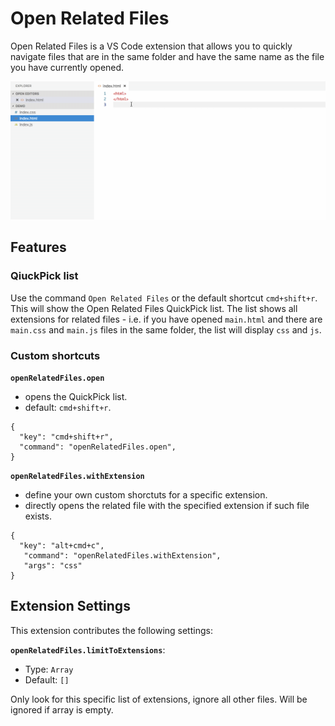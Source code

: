# Open Related Files

Open Related Files is a VS Code extension that allows you to quickly navigate files that are in the same folder and have the same name as the file you have currently opened.

![VS Code Open Related Files](https://raw.githubusercontent.com/GeorgeSG/vscode-open-related-files/master/images/vscode-open-related-file-demo.gif)

## Features

### QiuckPick list

Use the command `Open Related Files` or the default shortcut `cmd+shift+r`. This will show the Open Related Files QuickPick list. The list shows all extensions for related files - i.e. if you have opened `main.html` and there are `main.css` and `main.js` files in the same folder, the list will display `css` and `js`.

### Custom shortcuts

**`openRelatedFiles.open`**
  - opens the QuickPick list.
  - default: `cmd+shift+r`.

```
{
  "key": "cmd+shift+r",
  "command": "openRelatedFiles.open",
}
```

**`openRelatedFiles.withExtension`**
  - define your own custom shorctuts for a specific extension.
  - directly opens the related file with the specified extension if such file exists.
```
{
  "key": "alt+cmd+c",
   "command": "openRelatedFiles.withExtension",
   "args": "css"
}
```

## Extension Settings

This extension contributes the following settings:

**`openRelatedFiles.limitToExtensions`**:
  - Type: `Array`
  - Default: `[]`

Only look for this specific list of extensions, ignore all other files. Will be ignored if array is empty.
